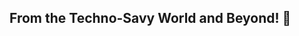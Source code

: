 ## From the Techno-Savy World and Beyond! 👋

<!--
**Denzio0/Denzio0** is a ✨ _specialz_ ✨ repository because its `README.md` (this file) appears on your GitHub profile.

What is going on inside Roden's Head?:
![538268214_2093672497831937_1424723764687107764_n](https://github.com/user-attachments/assets/517fcfc0-09b8-4015-8a84-0c45fa8ed1f5)

- 🔭 I’m currently working on learning HTML and C++ as an Introduction to Programming ...
- 🌱 I’m currently learning HTML and C++ ...
- 👯 I’m looking to collaborate on simple projects that will enhance my skill in FUNdamentals of Programming...
- 🤔 I’m looking for assitance when it comes to advancing my skilss...
- 💬 Ask me about how I got into the Programming World ...
- 📫 How to reach me: marcrodenfamero@gmail.com ...
- 😄 Pronouns: He/Him ...
- ⚡ Fun fact: I Love the analogy and logic world ...
-->
